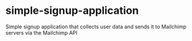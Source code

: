 # simple-signup-application
Simple signup application that collects user data and sends it to Mailchimp servers via the Mailchimp API
